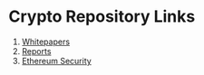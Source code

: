 # Crypto Repository Links
1. [Whitepapers](https://github.com/dattgoswami/whitepapers_crypto)
2. [Reports](https://github.com/dattgoswami/crypto_reports)
3. [Ethereum Security](https://github.com/dattgoswami/ethereum_security)
